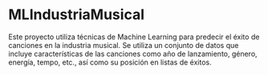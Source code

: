 # MLIndustriaMusical
Este proyecto utiliza técnicas de Machine Learning para predecir el éxito de canciones en la industria musical. Se utiliza un conjunto de datos que incluye características de las canciones como año de lanzamiento, género, energía, tempo, etc., así como su posición en listas de éxitos.

